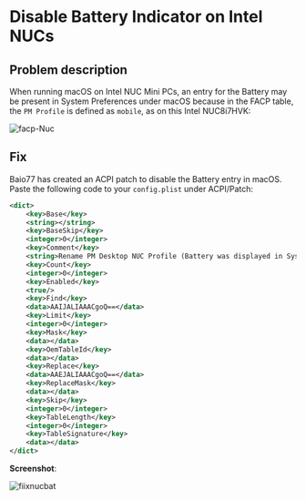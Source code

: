 # Disable Battery Indicator on Intel NUCs

## Problem description

When running macOS on Intel NUC Mini PCs, an entry for the Battery may be present in System Preferences under macOS because in the FACP table, the `PM Profile` is defined as `mobile`, as on this Intel NUC8i7HVK:

![facp-Nuc](https://github.com/user-attachments/assets/a52e4e74-bd65-4995-8fc8-1586570933ef)

## Fix
Baio77 has created an ACPI patch to disable the Battery entry in macOS. Paste the following code to your `config.plist` under ACPI/Patch:

```xml
<dict>
    <key>Base</key>
    <string></string>
    <key>BaseSkip</key>
    <integer>0</integer>
    <key>Comment</key>
    <string>Rename PM Desktop NUC Profile (Battery was displayed in System Settings)</string>
    <key>Count</key>
    <integer>0</integer>
    <key>Enabled</key>
    <true/>
    <key>Find</key>
    <data>AAIJALIAAACgoQ==</data>
    <key>Limit</key>
    <integer>0</integer>
    <key>Mask</key>
    <data></data>
    <key>OemTableId</key>
    <data></data>
    <key>Replace</key>
    <data>AAEJALIAAACgoQ==</data>
    <key>ReplaceMask</key>
    <data></data>
    <key>Skip</key>
    <integer>0</integer>
    <key>TableLength</key>
    <integer>0</integer>
    <key>TableSignature</key>
    <data></data>
</dict>
```

**Screenshot**:

![fiixnucbat](https://github.com/user-attachments/assets/c77b151f-92bb-45fc-a021-ec5bdb41805b)

